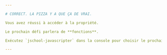 ```yaml
---

# CORRECT. LA PIZZA Y A QUE ÇA DE VRAI.

Vous avez réussi à accéder à la propriété.

Le prochain défi parlera de **fonctions**.

Exécutez `jschool-javascripter` dans la console pour choisir le prochain défi.

---
```

